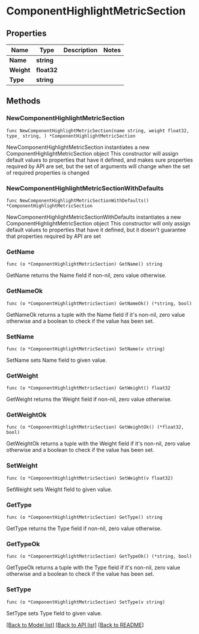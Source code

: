 # ComponentHighlightMetricSection

## Properties

Name | Type | Description | Notes
------------ | ------------- | ------------- | -------------
**Name** | **string** |  | 
**Weight** | **float32** |  | 
**Type** | **string** |  | 

## Methods

### NewComponentHighlightMetricSection

`func NewComponentHighlightMetricSection(name string, weight float32, type_ string, ) *ComponentHighlightMetricSection`

NewComponentHighlightMetricSection instantiates a new ComponentHighlightMetricSection object
This constructor will assign default values to properties that have it defined,
and makes sure properties required by API are set, but the set of arguments
will change when the set of required properties is changed

### NewComponentHighlightMetricSectionWithDefaults

`func NewComponentHighlightMetricSectionWithDefaults() *ComponentHighlightMetricSection`

NewComponentHighlightMetricSectionWithDefaults instantiates a new ComponentHighlightMetricSection object
This constructor will only assign default values to properties that have it defined,
but it doesn't guarantee that properties required by API are set

### GetName

`func (o *ComponentHighlightMetricSection) GetName() string`

GetName returns the Name field if non-nil, zero value otherwise.

### GetNameOk

`func (o *ComponentHighlightMetricSection) GetNameOk() (*string, bool)`

GetNameOk returns a tuple with the Name field if it's non-nil, zero value otherwise
and a boolean to check if the value has been set.

### SetName

`func (o *ComponentHighlightMetricSection) SetName(v string)`

SetName sets Name field to given value.


### GetWeight

`func (o *ComponentHighlightMetricSection) GetWeight() float32`

GetWeight returns the Weight field if non-nil, zero value otherwise.

### GetWeightOk

`func (o *ComponentHighlightMetricSection) GetWeightOk() (*float32, bool)`

GetWeightOk returns a tuple with the Weight field if it's non-nil, zero value otherwise
and a boolean to check if the value has been set.

### SetWeight

`func (o *ComponentHighlightMetricSection) SetWeight(v float32)`

SetWeight sets Weight field to given value.


### GetType

`func (o *ComponentHighlightMetricSection) GetType() string`

GetType returns the Type field if non-nil, zero value otherwise.

### GetTypeOk

`func (o *ComponentHighlightMetricSection) GetTypeOk() (*string, bool)`

GetTypeOk returns a tuple with the Type field if it's non-nil, zero value otherwise
and a boolean to check if the value has been set.

### SetType

`func (o *ComponentHighlightMetricSection) SetType(v string)`

SetType sets Type field to given value.



[[Back to Model list]](../README.md#documentation-for-models) [[Back to API list]](../README.md#documentation-for-api-endpoints) [[Back to README]](../README.md)


